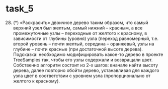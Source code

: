 # task_5
28.	(*) «Раскрасить» двоичное дерево таким образом, что самый верхний узел был желтым, самый нижний – красным, а все промежуточные узлы – переходные от желтого к красному, в зависимости от глубины (уровня) узла (переход равномерный, т.е. второй уровень – почти желтый, середина – оранжевый, узлы на глубине – почти красные (при достаточной высоте дерева).	
Подсказка: необходимо модифицировать какое-то дерево в проекте TreeSamples так, чтобы его узлы содержали и возвращали цвет. Собственно алгоритм состоит из 2-х шагов: вначале найти высоту дерева, далее повторно обойти дерево, устанавливая для каждого узла цвет в соответствии с уровнем узла (пропорционально от желтого к красному).

